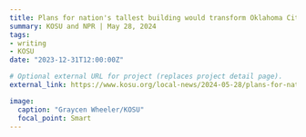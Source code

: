 ```yaml
---
title: Plans for nation's tallest building would transform Oklahoma City. But residents are skeptical 
summary: KOSU and NPR | May 28, 2024
tags:
- writing
- KOSU
date: "2023-12-31T12:00:00Z"

# Optional external URL for project (replaces project detail page).
external_link: https://www.kosu.org/local-news/2024-05-28/plans-for-nations-tallest-building-would-transform-oklahoma-city-but-residents-are-skeptical

image:
  caption: "Graycen Wheeler/KOSU"
  focal_point: Smart
---
```

